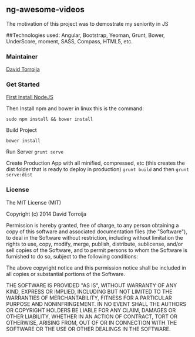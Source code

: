 ## ng-awesome-videos

The motivation of this project was to demostrate my seniority in JS

##Technologies used:
Angular, Bootstrap, Yeoman, Grunt, Bower, UnderScore, moment, SASS, Compass, HTML5, etc.


### Maintainer

[David Torroija](https://github.com/davidtorroija)

### Get Started

[First Install NodeJS](http://nodejs.org/download/)

Then Install npm and bower in linux this is the command:

`sudo npm install && bower install`

Build Project

`bower install`

Run Server
`grunt serve`

Create Production App with all minified, compressed, etc
(this creates the dist folder that is ready to deploy in production)
`grunt build` and then `grunt serve:dist`

### License

The MIT License (MIT)

Copyright (c) 2014 David Torroija

Permission is hereby granted, free of charge, to any person obtaining a copy of
this software and associated documentation files (the "Software"), to deal in
the Software without restriction, including without limitation the rights to
use, copy, modify, merge, publish, distribute, sublicense, and/or sell copies of
the Software, and to permit persons to whom the Software is furnished to do so,
subject to the following conditions:

The above copyright notice and this permission notice shall be included in all
copies or substantial portions of the Software.

THE SOFTWARE IS PROVIDED "AS IS", WITHOUT WARRANTY OF ANY KIND, EXPRESS OR
IMPLIED, INCLUDING BUT NOT LIMITED TO THE WARRANTIES OF MERCHANTABILITY, FITNESS
FOR A PARTICULAR PURPOSE AND NONINFRINGEMENT. IN NO EVENT SHALL THE AUTHORS OR
COPYRIGHT HOLDERS BE LIABLE FOR ANY CLAIM, DAMAGES OR OTHER LIABILITY, WHETHER
IN AN ACTION OF CONTRACT, TORT OR OTHERWISE, ARISING FROM, OUT OF OR IN
CONNECTION WITH THE SOFTWARE OR THE USE OR OTHER DEALINGS IN THE SOFTWARE.

